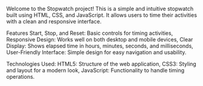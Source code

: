 Welcome to the Stopwatch project! This is a simple and intuitive stopwatch built using HTML, CSS, and JavaScript.
It allows users to time their activities with a clean and responsive interface.

Features
Start, Stop, and Reset: Basic controls for timing activities, 
Responsive Design: Works well on both desktop and mobile devices, 
Clear Display: Shows elapsed time in hours, minutes, seconds, and milliseconds, 
User-Friendly Interface: Simple design for easy navigation and usability.

Technologies Used:
HTML5: Structure of the web application, 
CSS3: Styling and layout for a modern look, 
JavaScript: Functionality to handle timing operations.
